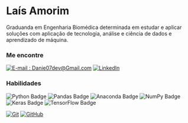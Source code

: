 # Laís Amorim

Graduanda em Engenharia Biomédica determinada em estudar e aplicar soluções com aplicação de tecnologia, análise e ciência de dados e aprendizado de máquina. 

### Me encontre

[![E-mail : Danie07dev@Gmail.com](https://img.shields.io/badge/-Email-000?style=for-the-badge&logo=gmail&logoColor=E94D5F)](lais.amorim@ufpe.com)
[![LinkedIn](https://img.shields.io/badge/-LinkedIn-000?style=for-the-badge&logo=linkedin&logoColor=30A3DC)](https://www.linkedin.com/in/lais-souza-amorim/)


### Habilidades

![Python Badge](https://img.shields.io/badge/Python-000?style=for-the-badge&logo=python&logoColor=3776AB)
![Pandas Badge](https://img.shields.io/badge/Pandas-150458?style=for-the-badge&logo=pandas&logoColor=white)
![Anaconda Badge](https://img.shields.io/badge/Anaconda-44A833?style=for-the-badge&logo=anaconda&logoColor=white)
![NumPy Badge](https://img.shields.io/badge/NumPy-013243?style=for-the-badge&logo=numpy&logoColor=white)
![Keras Badge](https://img.shields.io/badge/Keras-D00000?style=for-the-badge&logo=keras&logoColor=white)
![TensorFlow Badge](https://img.shields.io/badge/TensorFlow-FF6F00?style=for-the-badge&logo=tensorflow&logoColor=white)


[![Git](https://img.shields.io/badge/Git-000?style=for-the-badge&logo=git&logoColor=E94D5F)]()
[![GitHub](https://img.shields.io/badge/GitHub-000?style=for-the-badge&logo=github&logoColor=30A3DC)]()
